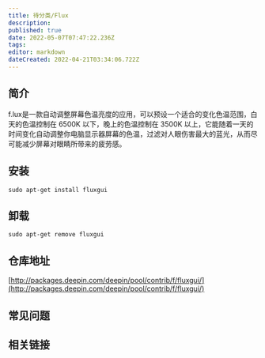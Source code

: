 ```yaml
---
title: 待分类/Flux
description: 
published: true
date: 2022-05-07T07:47:22.236Z
tags: 
editor: markdown
dateCreated: 2022-04-21T03:34:06.722Z
---
```


## 简介

f.lux是一款自动调整屏幕色温亮度的应用，可以预设一个适合的变化色温范围，白天的色温控制在 6500K 以下，晚上的色温控制在 3500K 以上，它能随着一天的时间变化自动调整你电脑显示器屏幕的色温，过滤对人眼伤害最大的蓝光，从而尽可能减少屏幕对眼睛所带来的疲劳感。

## 安装

`sudo apt-get install fluxgui`

## 卸载

`sudo apt-get remove fluxgui`

## 仓库地址

[http://packages.deepin.com/deepin/pool/contrib/f/fluxgui/](http://packages.deepin.com/deepin/pool/contrib/f/fluxgui/)

## 常见问题

## 相关链接
